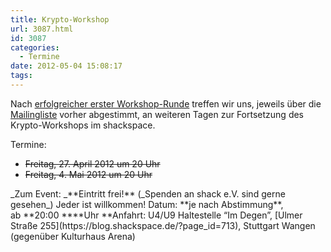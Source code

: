 ```yaml
---
title: Krypto-Workshop
url: 3087.html
id: 3087
categories:
  - Termine
date: 2012-05-04 15:08:17
tags:
---
```


Nach [erfolgreicher erster Workshop-Runde](https://blog.shackspace.de/?p=3069) treffen wir uns, jeweils über die [Mailingliste](lists.shackspace.de/mailman/listinfo/public) vorher abgestimmt, an weiteren Tagen zur Fortsetzung des Krypto-Workshops im shackspace.

Termine:

*   <del>Freitag, 27\. April 2012 um 20 Uhr</del>
*   <del>Freitag, 4\. Mai 2012 um 20 Uhr</del>
<div>_Zum Event:
_**Eintritt frei!** (_Spenden an shack e.V. sind gerne gesehen_) Jeder ist willkommen!
Datum: **je nach Abstimmung**, ab **20:00 ****Uhr
**Anfahrt: U4/U9 Haltestelle “Im Degen”, [Ulmer Straße 255](https://blog.shackspace.de/?page_id=713), Stuttgart Wangen (gegenüber Kulturhaus Arena)</div>